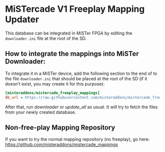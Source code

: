 # MiSTercade V1 Freeplay Mapping Updater
This database can be integrated in MiSTer FPGA by editing the `downloader.ini` file at the root of the SD.

## How to integrate the mappings into MiSTer Downloader:
To integrate it in a MiSTer device, add the following section to the end of to the file `downloader.ini` that should be placed at the root of the SD (if it doesn't exist, you may create it for this purpose):
```ini
[misteraddons/mistercade_freeplay_mappings]
db_url = https://raw.githubusercontent.com/misteraddons/mistercade_freeplay_mappings/db/db.json.zip
```
After that, run *downloader* or *update_all* as usual. It will try to fetch the files from your newly created database. 

## Non-free-play Mapping Repository
If you want to try the normal mapping repository (no freeplay), go here: https://github.com/misteraddons/mistercade_mappings
